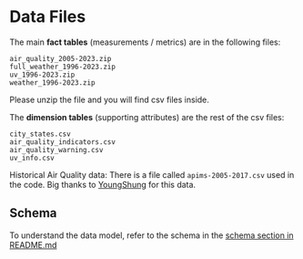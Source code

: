 # Data Files

The main **fact tables** (measurements / metrics) are in the following files:
```
air_quality_2005-2023.zip
full_weather_1996-2023.zip
uv_1996-2023.zip
weather_1996-2023.zip
```

Please unzip the file and you will find csv files inside.

The **dimension tables** (supporting attributes) are the rest of the csv files:
```
city_states.csv
air_quality_indicators.csv
air_quality_warning.csv
uv_info.csv
```

Historical Air Quality data:
There is a file called `apims-2005-2017.csv` used in the code. Big thanks to [YoungShung](https://github.com/ynshung/api-malaysia) for this data.

## Schema
To understand the data model, refer to the schema in the [schema section in README.md](https://github.com/Light2Dark/quality-of-life#schema)
